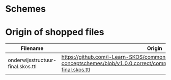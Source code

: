 # Schemes

# Origin of shopped files

| Filename                          | Origin                                                                                                                     |
|-----------------------------------|----------------------------------------------------------------------------------------------------------------------------|
| onderwijsstructuur-final.skos.ttl | https://github.com/i-Learn-SKOS/common-conceptschemes/blob/v1.0.0.correct/common/schemes/onderwijsstructuur-final.skos.ttl |
